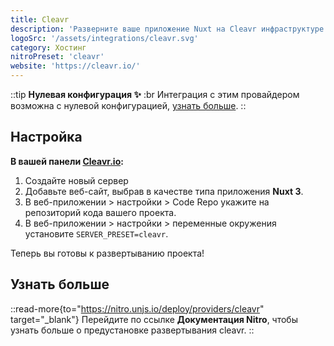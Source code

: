 ```yaml
---
title: Cleavr
description: 'Разверните ваше приложение Nuxt на Cleavr инфраструктуре.'
logoSrc: '/assets/integrations/cleavr.svg'
category: Хостинг
nitroPreset: 'cleavr'
website: 'https://cleavr.io/'
---
```


::tip
**Нулевая конфигурация ✨**
:br
Интеграция с этим провайдером возможна с нулевой конфигурацией, [узнать больше](https://nitro.unjs.io/deploy#zero-config-providers).
::

## Настройка

**В вашей панели [Cleavr.io](https://cleavr.io/):**

1. Создайте новый сервер
2. Добавьте веб-сайт, выбрав в качестве типа приложения **Nuxt 3**.
3. В веб-приложении > настройки > Code Repo укажите на репозиторий кода вашего проекта.
4. В веб-приложении > настройки > переменные окружения установите `SERVER_PRESET=cleavr`.

Теперь вы готовы к развертыванию проекта!

## Узнать больше

::read-more{to="https://nitro.unjs.io/deploy/providers/cleavr" target="_blank"}
Перейдите по ссылке **Документация Nitro**, чтобы узнать больше о предустановке развертывания cleavr.
::
